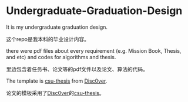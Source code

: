 # Undergraduate-Graduation-Design

It is my undergraduate graduation design.

这个repo是我本科的毕业设计内容。

there were pdf files about every requirement (e.g. Mission Book, Thesis, and etc) and codes for algorithms and thesis.

里边包含着任务书、论文等的pdf文件以及论文、算法的代码。

The template is [csu-thesis](https://github.com/disc0ver-csu/csu-thesis) from [Disc0ver](https://github.com/disc0ver-csu).

论文的模板采用了[Disc0ver](https://github.com/disc0ver-csu)的[csu-thesis](https://github.com/disc0ver-csu/csu-thesis)。
